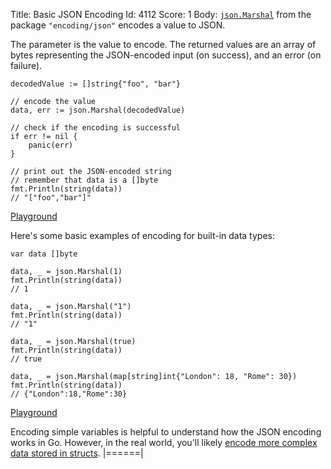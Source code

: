 Title: Basic JSON Encoding
Id: 4112
Score: 1
Body:
[`json.Marshal`](https://golang.org/pkg/encoding/json/#Marshal) from the package `"encoding/json"` encodes a value to JSON.

The parameter is the value to encode. The returned values are an array of bytes representing the JSON-encoded input (on success), and an error (on failure).

    decodedValue := []string{"foo", "bar"}

    // encode the value
    data, err := json.Marshal(decodedValue)
    
    // check if the encoding is successful
    if err != nil {
        panic(err)
    }

    // print out the JSON-encoded string
    // remember that data is a []byte
    fmt.Println(string(data))
    // "["foo","bar"]"

[Playground](https://play.golang.org/p/ihOs95HToW)

Here's some basic examples of encoding for built-in data types:

    var data []byte

    data, _ = json.Marshal(1)
    fmt.Println(string(data))
    // 1

    data, _ = json.Marshal("1")
    fmt.Println(string(data))
    // "1"

    data, _ = json.Marshal(true)
    fmt.Println(string(data))
    // true

    data, _ = json.Marshal(map[string]int{"London": 18, "Rome": 30})
    fmt.Println(string(data))
    // {"London":18,"Rome":30}

[Playground](https://play.golang.org/p/pcX_AGeSIz)

Encoding simple variables is helpful to understand how the JSON encoding works in Go. However, in the real world, you'll likely [encode more complex data stored in structs](http://stackoverflow.com/documentation/go/994/json/4111/encoding-decoding-go-structs#t=201607220810357745507).
|======|
